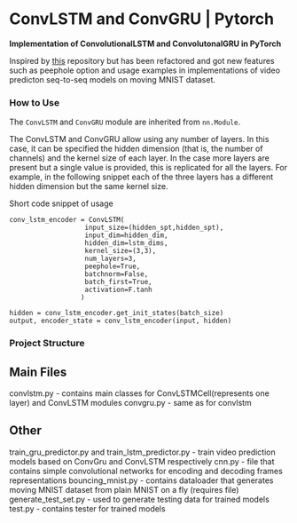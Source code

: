 # ConvLSTM and ConvGRU | Pytorch
**Implementation of ConvolutionalLSTM and ConvolutonalGRU in PyTorch**

Inspired by [this](https://github.com/ndrplz/ConvLSTM_pytorch) repository but has been refactored and got new features such as peephole option and usage examples in implementations of video predicton seq-to-seq models on moving MNIST dataset.

### How to Use
The `ConvLSTM` and `ConvGRU` module are inherited from `nn.Module`.

The ConvLSTM and ConvGRU allow using any number of layers. In this case, it can be specified the hidden dimension (that is, the number of channels) and the kernel size of each layer. In the case more layers are present but a single value is provided, this is replicated for all the layers. For example, in the following snippet each of the three layers has a different hidden dimension but the same kernel size.

Short code snippet of usage
```
conv_lstm_encoder = ConvLSTM(
                   input_size=(hidden_spt,hidden_spt),
                   input_dim=hidden_dim,
                   hidden_dim=lstm_dims,
                   kernel_size=(3,3),
                   num_layers=3,
                   peephole=True,
                   batchnorm=False,
                   batch_first=True,
                   activation=F.tanh
                  )
                  
hidden = conv_lstm_encoder.get_init_states(batch_size)
output, encoder_state = conv_lstm_encoder(input, hidden)
```

### Project Structure
## Main Files
convlstm.py - contains main classes for ConvLSTMCell(represents one layer) and ConvLSTM modules
convgru.py  - same as for convlstm
## Other
train_gru_predictor.py and train_lstm_predictor.py - train video prediction models based on ConvGru and ConvLSTM respectively
cnn.py - file that contains simple convolutional networks for encoding and decoding frames representations
bouncing_mnist.py - contains dataloader that generates moving MNIST dataset from plain MNIST on a fly (requires file)
generate_test_set.py - used to generate testing data for trained models
test.py - contains tester for trained models
